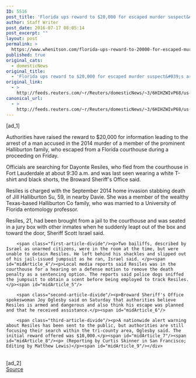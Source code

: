 ```yaml
---
ID: 5516
post_title: 'Florida ups reward to $20,000 for escaped murder suspect&#039;s arrest'
author: Staff Writer
post_date: 2016-07-17 08:05:14
post_excerpt: ""
layout: post
permalink: >
  https://www.whenitson.com/florida-ups-reward-to-20000-for-escaped-murder-suspects-arrest/
published: true
original_cats:
  - domesticNews
original_title:
  - 'Florida ups reward to $20,000 for escaped murder suspect&#039;s arrest'
original_link:
  - >
    http://feeds.reuters.com/~r/Reuters/domesticNews/~3/6HIHZWIvP68/us-florida-escape-idUSKCN0ZW164
canonical_url:
  - >
    http://feeds.reuters.com/~r/Reuters/domesticNews/~3/6HIHZWIvP68/us-florida-escape-idUSKCN0ZW164
---
```

 [ad_1]
<br><div id="articleText">
<span id="midArticle_start"/>

<span class="focusParagraph" readability="6"><p><span class="articleLocatio&lt;/span&gt;n">Authorities have raised the reward to $20,000 for information leading to the arrest of a man accused in the 2014 murder of a member of the prominent Halliburton family, who escaped from a Florida courthouse during a proceeding on Friday.</span></p></span><span id="midArticle_0"/><p>Officials are searching for Dayonte Resiles, who fled from the courthouse in Fort Lauderdale at about 9:30 a.m. and was last seen wearing a white T-shirt and black shorts, the Broward Sheriff's Office said.</p><span id="midArticle_1"/><p>Resiles is charged with the September 2014 home invasion stabbing death of Jill Halliburton Su, 59, in nearby Davie. She was a member of the wealthy Texas-based Halliburton Co family, who was married to a University of Florida entomology professor.</p><span id="midArticle_2"/><p>Resiles, 21, had been brought from a jail to the courthouse and was seated in a jury box with other inmates when he suddenly leapt out of the box and toward the door, Sheriff Scott Israel said. </p><span id="midArticle_3"/>
        
        <span class="first-article-divide"/><p>Two bailiffs, described by Israel as unarmed citizens, were in the room at the time, but were unable to detain Resiles. He left behind his shackles and slipped out of his jail-issued jumpsuit as he ran, Israel said. </p><span id="midArticle_4"/><p>Local media reports said Resiles was in the courthouse for a hearing on a defense motion to remove the death penalty as a sentencing option. The reports said police dogs sniffed the jumpsuit to obtain a scent before being employed to track Resiles.</p><span id="midArticle_5"/>
        
        <span class="second-article-divide"/><p>Broward Sheriff's Office spokeswoman Joy Oglesby said on Saturday that authorities believe Resiles is armed and dangerous and also think his escape was planned and that he received assistance.</p><span id="midArticle_6"/>
        
        <span class="third-article-divide"/><p>A nationwide alert warning about Resiles has been sent to the public, but authorities are still focusing their search within the tri-county area, Oglesby said. The initial reward offered was $10,000.</p><span id="midArticle_7"/><span id="midArticle_8"/><p> (Reporting by Curtis Skinner in San Francisco; Editing by Matthew Lewis)</p><span id="midArticle_9"/></div>
<br>[ad_2]
<br><a href="http://feeds.reuters.com/~r/Reuters/domesticNews/~3/6HIHZWIvP68/us-florida-escape-idUSKCN0ZW164">Source </a>